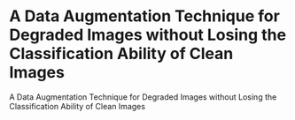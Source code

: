 # A Data Augmentation Technique for Degraded Images without Losing the Classification Ability of Clean Images
A Data Augmentation Technique for Degraded Images without Losing the Classification Ability of Clean Images
